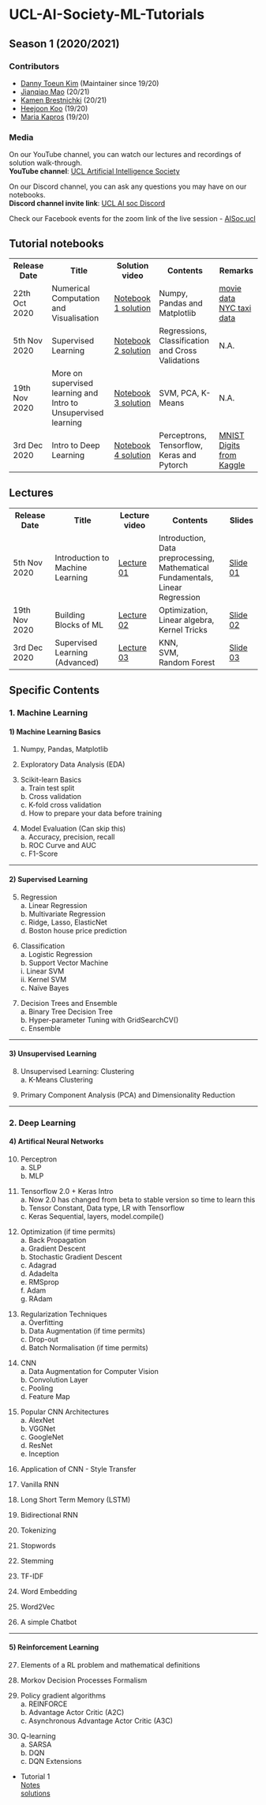 # UCL-AI-Society-ML-Tutorials
## Season 1 (2020/2021)

### Contributors
- [Danny Toeun Kim](https://github.com/kimdanny) (Maintainer since 19/20)
- [Jianqiao Mao](https://github.com/JianqiaoMao) (20/21)
- [Kamen Brestnichki](https://github.com/KamenB) (20/21)
- [Heejoon Koo](https://github.com/hee9joon) (19/20)
- [Maria Kapros](https://github.com/karyam) (19/20)

### Media
On our YouTube channel, you can watch our lectures and recordings of solution walk-through.    
**YouTube channel**: [UCL Artificial Intelligence Society](https://www.youtube.com/channel/UC-5Whp878nPjOqKaL0tsDoA)  

On our Discord channel, you can ask any questions you may have on our notebooks.  
**Discord channel invite link**: [UCL AI soc Discord](https://discord.gg/Hh9EVw2RGP)

Check our Facebook events for the zoom link of the live session - [AISoc.ucl](https://www.facebook.com/AISoc.ucl)

## Tutorial notebooks
<table>
  <tr>
    <th>Release Date</th>
    <th>Title</th>
    <th>Solution video</th>
    <th>Contents</th>
    <th>Remarks</th>  
  </tr>
  
  <tr>
    <td>22th Oct 2020</td>
    <td>Numerical Computation and Visualisation</td>
    <td> <a href="https://www.youtube.com/watch?v=Cj8rcFWsqg8">Notebook 1 solution</a> </td>
    <td>Numpy, Pandas and Matplotlib</td>
    <td> 
        <a href="https://www.kaggle.com/PromptCloudHQ/imdb-data">movie data</a> <br>
        <a href="https://www.kaggle.com/c/nyc-taxi-trip-duration/data">NYC taxi data</a> 
    </td>
  </tr>
  
  <tr>
    <td>5th Nov 2020</td>
    <td>Supervised Learning</td>
    <td> <a href="https://www.youtube.com/watch?v=TPp6HDnYUfg">Notebook 2 solution</a> </td>
    <td>Regressions, Classification and Cross Validations </td>
    <td> 
        N.A. 
    </td>
  </tr>
  
  <tr>
    <td>19th Nov 2020</td>
    <td>More on supervised learning and Intro to Unsupervised learning</td>
    <td> <a href="https://www.youtube.com/watch?v=P1p3qJS_mHw">Notebook 3 solution</a> </td>
    <td> SVM, PCA, K-Means </td>
    <td> 
        N.A.
    </td>
  </tr>
  
  <tr>
    <td>3rd Dec 2020</td>
    <td>Intro to Deep Learning</td>
    <td> <a href="https://www.youtube.com/watch?v=6jgCuI143T0">Notebook 4 solution</a> </td>
    <td> Perceptrons, Tensorflow, Keras and Pytorch </td>
    <td> 
        <a href="https://www.kaggle.com/c/digit-recognizer/data">MNIST Digits from Kaggle</a> 
    </td>
  </tr>
    
</table>


## Lectures

<table>
  <tr>
    <th>Release Date</th>
    <th>Title</th>
    <th>Lecture video</th>
    <th>Contents</th>
    <th>Slides</th>  
  </tr>
  
  <tr>
    <td>5th Nov 2020</td>
    <td>Introduction to Machine Learning</td>
    <td> <a href="https://youtu.be/xgSX0kFxUzo"> Lecture 01 </a> </td>
    <td> Introduction, <br> Data preprocessing, <br> Mathematical Fundamentals, <br> Linear Regression </td>
    <td> <a href="https://github.com/UCLAIS/Machine-Learning-Tutorials/blob/master/lecture_slides/01 Intro to ML.pdf"> Slide 01 </a> </td>
  </tr>
  
  <tr>
    <td>19th Nov 2020</td>
    <td> Building Blocks of ML </td>
    <td> <a href="https://www.youtube.com/watch?v=7jX3TAL16og"> Lecture 02 </a> </td>
    <td> Optimization, <br> Linear algebra, <br> Kernel Tricks </td>
    <td> <a href="https://github.com/UCLAIS/Machine-Learning-Tutorials/blob/master/lecture_slides/02 Building Blocks of ML.pdf"> Slide 02 </a> </td>
  </tr>
  
  <tr>
    <td>3rd Dec 2020</td>
    <td> Supervised Learning (Advanced) </td>
    <td> <a href="https://www.youtube.com/watch?v=Bi5fH_Vq_Uw"> Lecture 03 </a> </td>
    <td> KNN, <br> SVM, <br> Random Forest </td>
    <td> <a href="example.com"> Slide 03 </a> </td>
  </tr>
    
</table>

## Specific Contents

### 1. Machine Learning
#### 1) Machine Learning Basics
1.	Numpy, Pandas, Matplotlib  

2.	Exploratory Data Analysis (EDA)  

3.	Scikit-learn Basics  
    a.	Train test split  
    b.	Cross validation  
    c.	K-fold cross validation  
    d.	How to prepare your data before training  

4.	Model Evaluation (Can skip this)  
    a.	Accuracy, precision, recall    
    b.	ROC Curve and AUC  
    c.	F1-Score  

---

#### 2) Supervised Learning
5.	Regression  
    a.	Linear Regression  
    b.	Multivariate Regression  
    c.	Ridge, Lasso, ElasticNet   
    d.	Boston house price prediction   

6.	Classification  
    a.	Logistic Regression  
    b.	Support Vector Machine  
        i.	Linear SVM  
        ii.	Kernel SVM  
    c.	Naïve Bayes  

7.	Decision Trees and Ensemble  
    a.	Binary Tree Decision Tree  
    b.	Hyper-parameter Tuning with GridSearchCV()  
    c.	Ensemble  

---

#### 3) Unsupervised Learning
8.	Unsupervised Learning: Clustering  
    a.	K-Means Clustering
    
9. Primary Component Analysis (PCA) and Dimensionality Reduction

---

### 2. Deep Learning
#### 4) Artifical Neural Networks
10.	Perceptron  
    a.	SLP  
    b.	MLP  
    
11.	Tensorflow 2.0 + Keras Intro  
    a.	Now 2.0 has changed from beta to stable version so time to learn this  
    b.	Tensor Constant, Data type, LR with Tensorflow  
    c.	Keras Sequential, layers, model.compile()  

12.	Optimization (if time permits)  
    a.  Back Propagation  
    a.	Gradient Descent  
    b.	Stochastic Gradient Descent  
    c.	Adagrad  
    d.	Adadelta  
    e.	RMSprop  
    f.	Adam  
    g.	RAdam    
    
13.	Regularization Techniques  
    a.  Overfitting  
    b.	Data Augmentation (if time permits)  
    c.	Drop-out  
    d. 	Batch Normalisation (if time permits)  
    
14.	CNN  
    a.	Data Augmentation for Computer Vision  
    b.	Convolution Layer  
    c.	Pooling  
    d.	Feature Map  
    
15.	Popular CNN Architectures  
    a.  AlexNet  
    b.	VGGNet  
    c.	GoogleNet  
    d.	ResNet  
    e.	Inception

16.	Application of CNN - Style Transfer 

17. Vanilla RNN  

18.	Long Short Term Memory (LSTM)  

19.	Bidirectional RNN  

20. Tokenizing  

21. Stopwords  

22. Stemming  

23. TF-IDF  

24.	Word Embedding  

25.	Word2Vec  

26.	A simple Chatbot   

---

#### 5) Reinforcement Learning

27. Elements of a RL problem and mathematical definitions
28. Morkov Decision Processes Formalism
29.	Policy gradient algorithms  
    a.	REINFORCE  
    b.	Advantage Actor Critic (A2C)  
    c.	Asynchronous Advantage Actor Critic (A3C)  
    
30. Q-learning  
    a.	SARSA  
    b.	DQN  
    c.	DQN Extensions  

 * Tutorial 1  
    [Notes](https://colab.research.google.com/drive/1ggwbW__i3ZLDKfmoqYQpjtM955FSJZ9C)   
    [solutions](https://colab.research.google.com/drive/1zSuitT_KMcMlwRhwd54q4IgG01suSn6f) 
